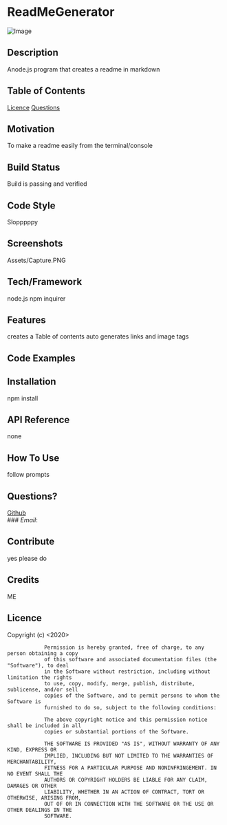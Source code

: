 # ReadMeGenerator
![Image](https://img.sheilds.io/badge/Licence-MIT-green)
## Description
Anode.js program that creates a readme in markdown
## Table of Contents
[Licence](#Licence)
 [Questions](#Questions)

## Motivation <a name="motivation"></a>
To make a readme easily from the terminal/console
## Build Status <a name="buildStatus"></a>
Build is passing and verified
## Code Style <a name="codeStyle"></a>
Slopppppy
## Screenshots <a name="screenshots"></a>
Assets/Capture.PNG
## Tech/Framework <a name="techFramework"></a>
node.js npm inquirer
## Features <a name="features"></a>
creates a Table of contents auto generates links and image tags
## Code Examples <a name="codeExamples"></a>
## Installation <a name="installation"></a>
npm install
## API Reference <a name="apiReference"></a>
none
## How To Use <a name="howToUse"></a>
 follow prompts
## Questions? <a name="Questions"></a>
 [Github](https://github.com/rickycohen88)<br>### *Email*:<Redacted>
## Contribute <a name="contribute"></a>
yes please do
## Credits <a name="credits"></a>
ME
## Licence <a name="Licence"></a>


 Copyright (c) <2020> <rickycohen88>

                Permission is hereby granted, free of charge, to any person obtaining a copy
                of this software and associated documentation files (the "Software"), to deal
                in the Software without restriction, including without limitation the rights
                to use, copy, modify, merge, publish, distribute, sublicense, and/or sell
                copies of the Software, and to permit persons to whom the Software is
                furnished to do so, subject to the following conditions:
                
                The above copyright notice and this permission notice shall be included in all
                copies or substantial portions of the Software.
                
                THE SOFTWARE IS PROVIDED "AS IS", WITHOUT WARRANTY OF ANY KIND, EXPRESS OR
                IMPLIED, INCLUDING BUT NOT LIMITED TO THE WARRANTIES OF MERCHANTABILITY,
                FITNESS FOR A PARTICULAR PURPOSE AND NONINFRINGEMENT. IN NO EVENT SHALL THE
                AUTHORS OR COPYRIGHT HOLDERS BE LIABLE FOR ANY CLAIM, DAMAGES OR OTHER
                LIABILITY, WHETHER IN AN ACTION OF CONTRACT, TORT OR OTHERWISE, ARISING FROM,
                OUT OF OR IN CONNECTION WITH THE SOFTWARE OR THE USE OR OTHER DEALINGS IN THE
                SOFTWARE.